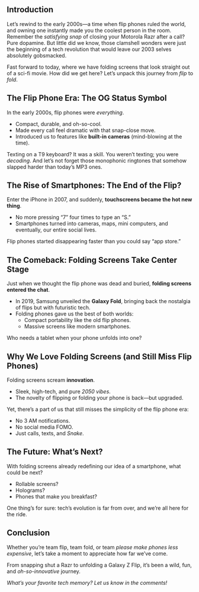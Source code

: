 ## Introduction  
Let’s rewind to the early 2000s—a time when flip phones ruled the world, and owning one instantly made you the coolest person in the room. Remember the *satisfying snap* of closing your Motorola Razr after a call? Pure dopamine. But little did we know, those clamshell wonders were just the beginning of a tech revolution that would leave our 2003 selves absolutely gobsmacked.  

Fast forward to today, where we have folding screens that look straight out of a sci-fi movie. How did we get here? Let’s unpack this journey from *flip* to *fold*.  

## The Flip Phone Era: The OG Status Symbol  
In the early 2000s, flip phones were *everything*.  

- Compact, durable, and oh-so-cool.  
- Made every call feel dramatic with that snap-close move.  
- Introduced us to features like **built-in cameras** (mind-blowing at the time).  

Texting on a T9 keyboard? It was a skill. You weren’t texting; you were *decoding*. And let’s not forget those monophonic ringtones that somehow slapped harder than today’s MP3 ones.  


## The Rise of Smartphones: The End of the Flip?  
Enter the iPhone in 2007, and suddenly, **touchscreens became the hot new thing**.  

- No more pressing “7” four times to type an “S.”  
- Smartphones turned into cameras, maps, mini computers, and eventually, our entire social lives.  

Flip phones started disappearing faster than you could say “app store.”  

## The Comeback: Folding Screens Take Center Stage  
Just when we thought the flip phone was dead and buried, **folding screens entered the chat**.  

- In 2019, Samsung unveiled the **Galaxy Fold**, bringing back the nostalgia of flips but with futuristic tech.  
- Folding phones gave us the best of both worlds:  
  - Compact portability like the old flip phones.  
  - Massive screens like modern smartphones.  

Who needs a tablet when your phone unfolds into one?  


## Why We Love Folding Screens (and Still Miss Flip Phones)  
Folding screens scream **innovation**.  

- Sleek, high-tech, and pure *2050 vibes*.  
- The novelty of flipping or folding your phone is back—but upgraded.  

Yet, there’s a part of us that still misses the simplicity of the flip phone era:  
- No 3 AM notifications.  
- No social media FOMO.  
- Just calls, texts, and *Snake*.  


## The Future: What’s Next?  
With folding screens already redefining our idea of a smartphone, what could be next?  

- Rollable screens?  
- Holograms?  
- Phones that make you breakfast?  

One thing’s for sure: tech’s evolution is far from over, and we’re all here for the ride.  


## Conclusion  
Whether you’re team flip, team fold, or team *please make phones less expensive*, let’s take a moment to appreciate how far we’ve come.  

From snapping shut a Razr to unfolding a Galaxy Z Flip, it’s been a wild, fun, and *oh-so-innovative* journey.  

*What’s your favorite tech memory? Let us know in the comments!*  
